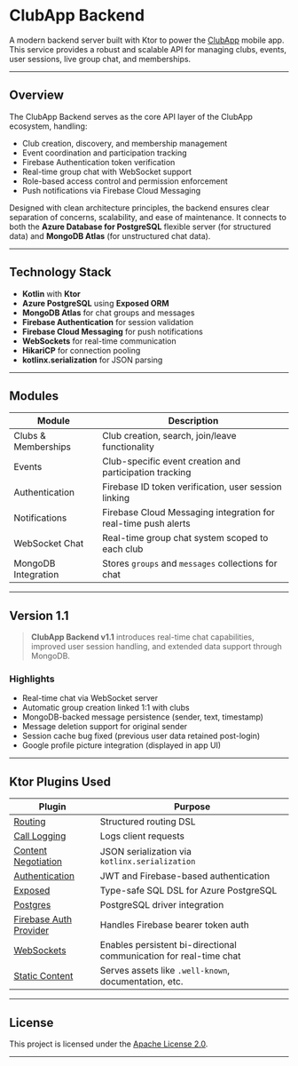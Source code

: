 # ClubApp Backend

A modern backend server built with Ktor to power the [ClubApp](https://github.com/amz202/ClubApp) mobile app. This service provides a robust and scalable API for managing clubs, events, user sessions, live group chat, and memberships.

---

## Overview

The ClubApp Backend serves as the core API layer of the ClubApp ecosystem, handling:

- Club creation, discovery, and membership management  
- Event coordination and participation tracking  
- Firebase Authentication token verification  
- Real-time group chat with WebSocket support  
- Role-based access control and permission enforcement  
- Push notifications via Firebase Cloud Messaging  

Designed with clean architecture principles, the backend ensures clear separation of concerns, scalability, and ease of maintenance. It connects to both the **Azure Database for PostgreSQL** flexible server (for structured data) and **MongoDB Atlas** (for unstructured chat data).

---

## Technology Stack

- **Kotlin** with **Ktor**  
- **Azure PostgreSQL** using **Exposed ORM**  
- **MongoDB Atlas** for chat groups and messages  
- **Firebase Authentication** for session validation  
- **Firebase Cloud Messaging** for push notifications  
- **WebSockets** for real-time communication  
- **HikariCP** for connection pooling  
- **kotlinx.serialization** for JSON parsing  

---

## Modules

| Module                | Description                                                                 |
|-----------------------|-----------------------------------------------------------------------------|
| Clubs & Memberships   | Club creation, search, join/leave functionality                             |
| Events                | Club-specific event creation and participation tracking                     |
| Authentication        | Firebase ID token verification, user session linking                        |
| Notifications         | Firebase Cloud Messaging integration for real-time push alerts              |
| WebSocket Chat        | Real-time group chat system scoped to each club                             |
| MongoDB Integration   | Stores `groups` and `messages` collections for chat                         |

---

## Version 1.1

> **ClubApp Backend v1.1** introduces real-time chat capabilities, improved user session handling, and extended data support through MongoDB.

### Highlights

- Real-time chat via WebSocket server  
- Automatic group creation linked 1:1 with clubs  
- MongoDB-backed message persistence (sender, text, timestamp)  
- Message deletion support for original sender  
- Session cache bug fixed (previous user data retained post-login)  
- Google profile picture integration (displayed in app UI)  

---

## Ktor Plugins Used

| Plugin                                                                     | Purpose                                                                                 |
|----------------------------------------------------------------------------|-----------------------------------------------------------------------------------------|
| [Routing](https://start.ktor.io/p/routing)                                | Structured routing DSL                                                                 |
| [Call Logging](https://start.ktor.io/p/call-logging)                      | Logs client requests                                                                   |
| [Content Negotiation](https://start.ktor.io/p/content-negotiation)        | JSON serialization via `kotlinx.serialization`                                         |
| [Authentication](https://start.ktor.io/p/auth)                            | JWT and Firebase-based authentication                                                  |
| [Exposed](https://start.ktor.io/p/exposed)                                | Type-safe SQL DSL for Azure PostgreSQL                                                 |
| [Postgres](https://start.ktor.io/p/postgres)                              | PostgreSQL driver integration                                                          |
| [Firebase Auth Provider](https://start.ktor.io/p/firebase-auth-provider)  | Handles Firebase bearer token auth                                                     |
| [WebSockets](https://ktor.io/docs/websockets.html)                        | Enables persistent bi-directional communication for real-time chat                     |
| [Static Content](https://start.ktor.io/p/static-content)                  | Serves assets like `.well-known`, documentation, etc.                                  |

---

## License

This project is licensed under the [Apache License 2.0](./LICENSE).

---




